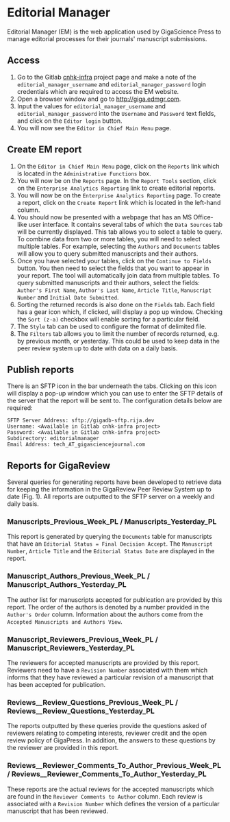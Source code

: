 # Editorial Manager

Editorial Manager (EM) is the web application used by GigaScience Press to
manage editorial processes for their journals' manuscript submissions.

## Access

1. Go to the Gitlab [cnhk-infra](https://gitlab.com/gigascience/cnhk-infra/-/settings/ci_cd)
project page and make a note of the `editorial_manager_username` and `editorial_manager_password`
login credentials which are required to access the EM website.
2. Open a browser window and go to http://giga.edmgr.com.
3. Input the values for `editorial_manager_username` and `editorial_manager_password` 
into the `Username` and `Password` text fields, and click on the `Editor login`
button.
4. You will now see the `Editor in Chief Main Menu` page.

## Create EM report

1. On the `Editor in Chief Main Menu` page, click on the `Reports` link which is
located in the `Administrative Functions` box.
2. You will now be on the `Reports` page. In the `Report Tools` section, click 
on the `Enterprise Analytics Reporting` link to create editorial reports.
3. You will now be on the `Enterprise Analytics Reporting` page. To create a 
report, click on the `Create Report` link which is located in the left-hand 
column.
4. You should now be presented with a webpage that has an MS Office-like user
interface. It contains several tabs of which the `Data Sources` tab will be
currently displayed. This tab allows you to select a table to query. To combine 
data from two or more tables, you will need to select multiple tables. For 
example, selecting the `Authors` and `Documents` tables will allow you to query
submitted manuscripts and their authors.
5. Once you have selected your tables, click on the `Continue to Fields` button. 
You then need to select the fields that you want to appear in your report. 
The tool will automatically join data from multiple tables. To query
submitted manuscripts and their authors, select the fields: `Author's First Name`, 
`Author's Last Name`, `Article Title`, `Manuscript Number` and `Initial Date Submitted`.
6. Sorting the returned records is also done on the `Fields` tab. Each field has
a gear icon which, if clicked, will display a pop up window. Checking the `Sort (z-a)`
checkbox will enable sorting for a particular field.
7. The `Style` tab can be used to configure the format of delimited file.
8. The `Filters` tab allows you to limit the number of records returned, e.g. by
previous month, or yesterday. This could be used to keep data in the peer review
system up to date with data on a daily basis.

## Publish reports

There is an SFTP icon in the bar underneath the tabs. Clicking on this icon will
display a pop-up window which you can use to enter the SFTP details of the 
server that the report will be sent to. The configuration details below are
required:
```
SFTP Server Address: sftp://gigadb-sftp.rija.dev
Username: <Available in Gitlab cnhk-infra project>
Password: <Available in Gitlab cnhk-infra project>
Subdirectory: editorialmanager 
Email Address: tech_AT_gigasciencejournal.com
```

## Reports for GigaReview

Several queries for generating reports have been developed to retrieve data for 
keeping the information in the GigaReview Peer Review System up to date 
(Fig. 1). All reports are outputted to the SFTP server on a weekly and daily
basis.

### Manuscripts_Previous_Week_PL / Manuscripts_Yesterday_PL

This report is generated by querying the `Documents` table for manuscripts that
have an `Editorial Status = Final Decision Accept`. The `Manuscript Number`,
`Article Title` and the `Editorial Status Date` are displayed in the report.

### Manuscript_Authors_Previous_Week_PL / Manuscript_Authors_Yesterday_PL

The author list for manuscripts accepted for publication are provided by this
report. The order of the authors is denoted by a number provided in the 
`Author's Order` column. Information about the authors come from the 
`Accepted Manuscripts and Authors View`.

### Manuscript_Reviewers_Previous_Week_PL / Manuscript_Reviewers_Yesterday_PL

The reviewers for accepted manuscripts are provided by this report. Reviewers
need to have a `Revision Number` associated with them which informs that they
have reviewed a particular revision of a manuscript that has been accepted for
publication.

### Reviews__Review_Questions_Previous_Week_PL / Reviews__Review_Questions_Yesterday_PL

The reports outputted by these queries provide the questions asked of reviewers
relating to competing interests, reviewer credit and the open review policy of
GigaPress. In addition, the answers to these questions by the reviewer are 
provided in this report.

### Reviews__Reviewer_Comments_To_Author_Previous_Week_PL / Reviews__Reviewer_Comments_To_Author_Yesterday_PL

These reports are the actual reviews for the accepted manuscripts which are
found in the `Reviewer Comments to Author` column. Each review is associated 
with a `Revision Number` which defines the version of a particular manuscript
that has been reviewed.